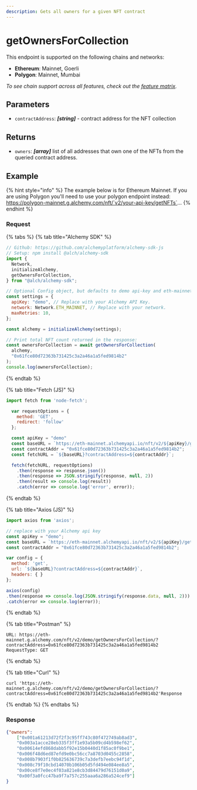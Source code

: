 ```yaml
---
description: Gets all owners for a given NFT contract
---
```


# getOwnersForCollection

This endpoint is supported on the following chains and networks:

* **Ethereum**: Mainnet, Goerli
* **Polygon**: Mainnet, Mumbai

_To see chain support across all features, check out the_ [_feature matrix_](../../apis/feature-support-by-chain.md)_._

## Parameters

* `contractAddress`: _**\[string]**_ - contract address for the NFT collection

## Returns

* `owners`: _**\[array]**_ list of all addresses that own one of the NFTs from the queried contract address.&#x20;

## Example

{% hint style="info" %}
The example below is for Ethereum Mainnet. If you are using Polygon you'll need to use your polygon endpoint instead: \
https://polygon-mainnet.g.alchemy.com/nft/`v2/your-api-key/getNFTs`...
{% endhint %}

### Request

{% tabs %}
{% tab title="Alchemy SDK" %}
```javascript
// Github: https://github.com/alchemyplatform/alchemy-sdk-js
// Setup: npm install @alch/alchemy-sdk
import {
  Network,
  initializeAlchemy,
  getOwnersForCollection,
} from "@alch/alchemy-sdk";

// Optional Config object, but defaults to demo api-key and eth-mainnet.
const settings = {
  apiKey: "demo", // Replace with your Alchemy API Key.
  network: Network.ETH_MAINNET, // Replace with your network.
  maxRetries: 10,
};

const alchemy = initializeAlchemy(settings);

// Print total NFT count returned in the response:
const ownersForCollection = await getOwnersForCollection(
  alchemy,
  "0x61fce80d72363b731425c3a2a46a1a5fed9814b2"
);
console.log(ownersForCollection);

```
{% endtab %}

{% tab title="Fetch (JS)" %}
```javascript
import fetch from 'node-fetch';

  var requestOptions = {
    method: 'GET',
    redirect: 'follow'
  };

  const apiKey = "demo"
  const baseURL = `https://eth-mainnet.alchemyapi.io/nft/v2/${apiKey}/getOwnersForCollection`;
  const contractAddr = "0x61fce80d72363b731425c3a2a46a1a5fed9814b2";
  const fetchURL = `${baseURL}?contractAddress=${contractAddr}`;

  fetch(fetchURL, requestOptions)
    .then(response => response.json())
    .then(response => JSON.stringify(response, null, 2))
    .then(result => console.log(result))
    .catch(error => console.log('error', error));
```
{% endtab %}

{% tab title="Axios (JS)" %}
```javascript
import axios from 'axios';

// replace with your Alchemy api key
const apiKey = "demo";
const baseURL = `https://eth-mainnet.alchemyapi.io/nft/v2/${apiKey}/getOwnersForCollection`;
const contractAddr = "0x61fce80d72363b731425c3a2a46a1a5fed9814b2";

var config = {
  method: 'get',
  url: `${baseURL}?contractAddress=${contractAddr}`,
  headers: { }
};

axios(config)
.then(response => console.log(JSON.stringify(response.data, null, 2)))
.catch(error => console.log(error));
```
{% endtab %}

{% tab title="Postman" %}
```http
URL: https://eth-mainnet.g.alchemy.com/nft/v2/demo/getOwnersForCollection/?contractAddress=0x61fce80d72363b731425c3a2a46a1a5fed9814b2
RequestType: GET
```
{% endtab %}

{% tab title="Curl" %}
```
curl 'https://eth-mainnet.g.alchemy.com/nft/v2/demo/getOwnersForCollection/?contractAddress=0x61fce80d72363b731425c3a2a46a1a5fed9814b2'Response
```
{% endtab %}
{% endtabs %}

### Response

```json
{"owners":
    ["0x001a61213d72f2f3c95ff743c80f472749ab8ad3",
    "0x003a1acce28eb335f3ff1e93a5b09cd4b598ef62",
    "0x00614efd868dabb5f92e15b0440d1f85ac0f9be1",
    "0x006f48d6ed87efd9e0bc56cc7a8703d0455c2858",
    "0x008b7903f1f0b825636739c7a3defb7eebc94f1d",
    "0x008c79f10cbd14070b106b05d5fd494e084ee8a5",
    "0x00ce8f7e0ec4f03a821e8cb3d84479d76151d0a9",
    "0x00f3a0fcc47ba9f7a757c255aaa6a286a524cef9"]
}
```
